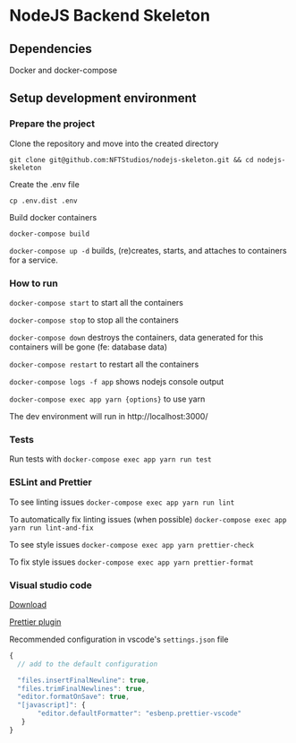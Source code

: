 # NodeJS Backend Skeleton

## Dependencies

Docker and docker-compose

## Setup development environment

### Prepare the project

Clone the repository and move into the created directory

`git clone git@github.com:NFTStudios/nodejs-skeleton.git && cd nodejs-skeleton`

Create the .env file

`cp .env.dist .env`

Build docker containers

`docker-compose build`

`docker-compose up -d` builds, (re)creates, starts, and attaches to containers for a service.

### How to run

`docker-compose start` to start all the containers

`docker-compose stop` to stop all the containers

`docker-compose down` destroys the containers, data generated for this containers will be gone (fe: database data)

`docker-compose restart` to restart all the containers

`docker-compose logs -f app` shows nodejs console output

`docker-compose exec app yarn {options}` to use yarn

The dev environment will run in http://localhost:3000/

### Tests

Run tests with `docker-compose exec app yarn run test`

### ESLint and Prettier

To see linting issues `docker-compose exec app yarn run lint`

To automatically fix linting issues (when possible) `docker-compose exec app yarn run lint-and-fix`

To see style issues `docker-compose exec app yarn prettier-check`

To fix style issues `docker-compose exec app yarn prettier-format`

### Visual studio code

[Download](https://code.visualstudio.com/download)

[Prettier plugin](https://marketplace.visualstudio.com/items?itemName=esbenp.prettier-vscode)

Recommended configuration in vscode's `settings.json` file

```jsx
{
  // add to the default configuration

  "files.insertFinalNewline": true,
  "files.trimFinalNewlines": true,
  "editor.formatOnSave": true,
  "[javascript]": {
       "editor.defaultFormatter": "esbenp.prettier-vscode"
   }
}
```
